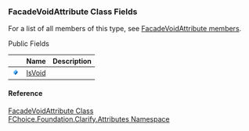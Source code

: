 ﻿### FacadeVoidAttribute Class Fields

For a list of all members of this type, see [FacadeVoidAttribute members](fcSDK~FChoice.Foundation.Clarify.Attributes.FacadeVoidAttribute_members.md).

Public Fields

|   | Name | Description |
| --- | --- | --- |
| ![Public Field](dotnetimages/publicField.png) | [IsVoid](fcSDK~FChoice.Foundation.Clarify.Attributes.FacadeVoidAttribute~IsVoid.md) |   |





#### Reference

[FacadeVoidAttribute Class](fcSDK~FChoice.Foundation.Clarify.Attributes.FacadeVoidAttribute.md)  
[FChoice.Foundation.Clarify.Attributes Namespace](fcSDK~FChoice.Foundation.Clarify.Attributes_namespace.md)
